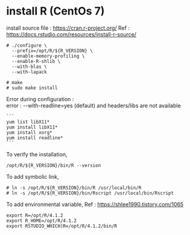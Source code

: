 # install R (CentOs 7)
  install source file : https://cran.r-project.org/
  Ref : https://docs.rstudio.com/resources/install-r-source/
  ```
  # ./configure \
    --prefix=/opt/R/${R_VERSION} \
    --enable-memory-profiling \
    --enable-R-shlib \
    --with-blas \
    --with-lapack

  # make
  # sudo make install
  ```
  
  Error during configuration :  
  error : --with-readline=yes (default) and headers/libs are not available

    ```
    yum list libX11*
    yum install libX11*
    yum install xorg*
    yum install readline*
    ```
    
  To verify the installation,
  ```
  /opt/R/${R_VERSION}/bin/R --version
  ```
  
  To add symbolic link,
  ```
  # ln -s /opt/R/${R_VERSION}/bin/R /usr/local/bin/R
  # ln -s /opt/R/${R_VERSION}/bin/Rscript /usr/local/bin/Rscript
  ```
  
  To add environmental variable,
  Ref : https://shlee1990.tistory.com/1065
  ```
  export R=/opt/R/4.1.2
  export R_HOME=/opt/R/4.1.2
  export RSTUDIO_WHICH)R=/opt/R/4.1.2/bin/R
  ```
